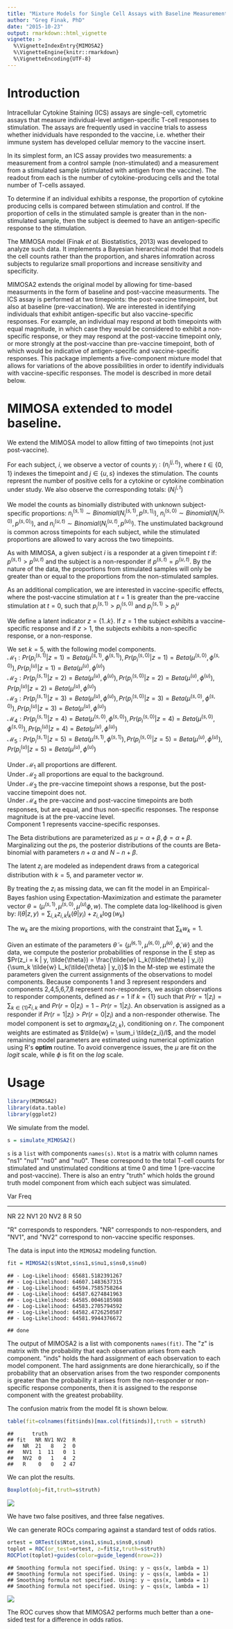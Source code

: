 ```yaml
---
title: "Mixture Models for Single Cell Assays with Baseline Measurements"
author: "Greg Finak, PhD"
date: "2015-10-23"
output: rmarkdown::html_vignette
vignette: >
  %\VignetteIndexEntry{MIMOSA2}
  %\VignetteEngine{knitr::rmarkdown}
  %\VignetteEncoding{UTF-8}
---
```


# Introduction 

Intracellular Cytokine Staining (ICS) assays are single-cell, cytometric assays that measure individual-level antigen-specific T-cell responses to stimulation. The assays are frequently used in vaccine trials to assess whether inidviduals have responded to the vaccine, i.e. whether their immune system has developed cellular memory to the vaccine insert. 

In its simplest form, an ICS assay provides two measurements: a measurement from a control sample (non-stimulated) and a measurement from a stimulated sample (stimulated with antigen from the vaccine). The readout from each is the number of cytokine-producing cells and the total number of T-cells assayed. 

To determine if an individual exhibits a response, the proportion of cytokine producing cells is compared between stimulation and control. If the proportion of cells in the stimulated sample is greater than in the non-stimulated sample, then the subject is deemed to have an antigen-specific response to the stimulation. 

The MIMOSA model (Finak _et al._ Biostatistics, 2013) was developed to analyze such data. It implements a Bayesian hierarchical model that models the cell counts rather than the proportion, and shares infomration across subjects to regularize small proportions and increase sensitivity and specificity.

MIMOSA2 extends the original model by allowing for time-based measurments in the form of baseline and post-vaccine measurments. The ICS assay is performed at two timepoints: the post-vaccine timepoint, but also at baseline (pre-vaccination). We are interested in identifying individuals that exhibit antigen-specific but also vaccine-specific responses. For example, an individual may respond at both timepoints with equal magnitude, in which case they would be considered to exhibit a non-specific response, or they may respond at the post-vaccine timepoint only, or more strongly at the post-vaccine than pre-vaccine timepoint, both of which would be indicative of antigen-specific and vaccine-specific responses. This package implements a five-component mixture model that allows for variations of the above possibilities in order to identify individuals with vaccine-specific responses. The model is described in more detail below.

# MIMOSA extended to model baseline.

We extend the MIMOSA model to allow fitting of two timepoints (not just post-vaccine).

For each subject, $i$, we observe a vector of counts $y_i :  (n^{(j,t)}_{i})$, where $t \in \{0,1\}$ indexes the timepoint and $j \in \{u,s\}$ indexes the stimulation. The counts represnt the number of positive cells for a cytokine or cytokine combination under study. We also observe the corresponding totals: $(N^{j,t}_{i})$

We model the counts as binomially distributed with unknown subject-specific proportions:
$n^{(s,1)}_{i} \sim Binomial(N^{(s,1)}_{i}, p^{(s,1)_i})$,  $n^{(s,0)}_{i} \sim Binomial(N^{(s,0)}_{i}, p^{(s,0)_i})$, and  $n^{(u,t)}_{i} \sim Binomial(N^{(u,t)}_{i}, p^{(u)_i})$. The unstimulated background is common across timepoints for each subject,
while the stimulated proportions are allowed to vary across the two timepoints.

As with MIMOSA, a given subject $i$ is a responder at a given timepoint $t$ if:
$p^{(s,t)} > p^{(u,t)}$ and the subject is a non-responder if $p^{(s,t)} = p^{(u,t)}$.
By the nature of the data, the proportions from stimulated samples will only be greater than or equal to the proportions from the non-stimulated samples.

As an additional complication, we are interested in vaccine-specific effects, where the post-vaccine stimulation at $t = 1$ is greater than the pre-vaccine stimulation at $t = 0$, such that
$p^{(s,1)}_i > p^{(s,0)}_i$ and $p^{(s,1)}_i > p^{u}_i$

We define a latent indicator $z = \{1..k\}$. If $z = 1$ the subject exhibits a vaccine-specific response and if $z > 1$, the subjects exhibits a non-specific response, or a non-response.

We set $k=5$, with the following model components.  
$\mathcal{M}_1: Pr(p^{(s,1)}_i | z = 1) = Beta(\mu^{(s,1)},\phi^{(s,1)}), Pr(p^{(s,0)}_i | z = 1) = Beta(\mu^{(s,0)},\phi^{(s,0)}), Pr(p^{(u)}_i | z = 1) = Beta(\mu^{(u)},\phi^{(u)})$  
$\mathcal{M}_2: Pr(p^{(s,1)}_i | z = 2) = Beta(\mu^{(u)},\phi^{(u)}), Pr(p^{(s,0)}_i | z = 2) = Beta(\mu^{(u)},\phi^{(u)}), Pr(p^{(u)}_i | z = 2) = Beta(\mu^{(u)},\phi^{(u)})$  
$\mathcal{M}_3: Pr(p^{(s,1)}_i | z = 3) = Beta(\mu^{(u)},\phi^{(u)}), Pr(p^{(s,0)}_i | z = 3) = Beta(\mu^{(s,0)},\phi^{(s,0)}), Pr(p^{(u)}_i | z = 3) = Beta(\mu^{(u)},\phi^{(u)})$    
$\mathcal{M}_4: Pr(p^{(s,1)}_i | z = 4) = Beta(\mu^{(s,0)},\phi^{(s,0)}), Pr(p^{(s,0)}_i | z = 4) = Beta(\mu^{(s,0)},\phi^{(s,0)}), Pr(p^{(u)}_i | z = 4) = Beta(\mu^{(u)},\phi^{(u)})$   
$\mathcal{M}_5: Pr(p^{(s,1)}_i | z = 5) = Beta(\mu^{(s,1)},\phi^{(s,1)}), Pr(p^{(s,0)}_i | z = 5) = Beta(\mu^{(u)},\phi^{(u)}), Pr(p^{(u)}_i | z = 5) = Beta(\mu^{(u)},\phi^{(u)})$   


Under $\mathcal{M}_1$ all proportions are different.  
Under $\mathcal{M}_2$ all proportions are equal to the background.  
Under $\mathcal{M}_3$ the pre-vaccine timepoint shows a response, but the post-vaccine timepoint does not.  
Under $\mathcal{M}_4$ the pre-vaccine and post-vaccine timepoints are both responses, but are equal, and thus non-specific responses. The response magnitude is at the pre-vaccine level.  
Component 1 represents vaccine-specific responses.  

The Beta distributions are parameterized as $\mu = \alpha+\beta, \phi = \alpha + \beta$.
Marginalizing out the $p$s, the posterior distributions of the counts are Beta-binomial with parameters $n + \alpha$ and  $N - n + \beta$.

The latent $z_i$ are modeled as independent draws from a categorical distribution with $k=5$, and parameter vector $w$.

By treating the $z_i$ as missing data, we can fit the model in an Empirical-Bayes  fashion using Expectation-Maximization and estimate the
parameter vector $\theta = (\mu^{(s,1)},\mu^{(s,0)},\mu^{(u)}\phi, w)$.
The complete data log-likelihood is given by:
$l(\theta|z,y) = \sum_{i,k} z_{i,k} l_k(\theta|y_i) + z_{i,k}\log(w_k)$

The $w_k$ are the mixing proportions, with the  constraint that $\sum_k w_k = 1$.

Given an estimate of the parameters $\tilde{\theta} = \{\tilde{\mu}^{(s,1)},\tilde{\mu}^{(s,0)},\tilde{\mu}^{(u)},\tilde{\phi}, \tilde{w}\}$ and the data,
we compute the posterior probabilities of response in the E step as $Pr(z_i = k | y, \tilde{\theta}) = \frac{\tilde{w} L_k(\tilde{\theta} | y_i)}{\sum_k \tilde{w} L_k(\tilde{\theta} | y_i)}$
In the M-step we estimate the parameters given the current assignments of the observations to model components. Because components 1 and 3 represent responders and components 2,4,5,6,7,8 represent non-responders,
we assign observations to responder components, defined as $r=1$ if $k=\{1\}$ such that $Pr(r = 1 | z_i) = \sum_{k \in \{1\}} z_{i,k}$ and $Pr(r = 0 | z_i) = 1-Pr(r = 1 | z_i)$. An observation is assigned as a responder if $Pr(r = 1 | z_i) > Pr(r = 0 | z_i)$ and a non-responder otherwise. The model component is set to $argmax_k(z_{i,k})$, conditioning on $r$.
The component weights are estimated as $\tilde{w} = \sum_i \tilde{z_i}/I$, and the model
remaining model parameters are estimated using numerical optimization using R's **optim** routine. To avoid convergence issues, the $\mu$ are fit on the $logit$ scale, while  $\phi$ is fit on the $log$ scale.

# Usage


```r
library(MIMOSA2)
library(data.table)
library(ggplot2)
```

We simulate from the model.


```r
s = simulate_MIMOSA2()
```

`s` is a `list` with components `names(s)`. `Ntot` is a matrix with column names "ns1" "nu1" "ns0" and "nu0". These correspond to the total T-cell counts for stimulated and unstimulated conditions at time 0 and time 1 (pre-vaccine and post-vaccine). There is also an entry "truth" which holds the ground truth model component from which each subject was simulated. 


Var    Freq
----  -----
NR       22
NV1      20
NV2       8
R        50

"R" corresponds to responders. "NR" corresponds to non-responders, and "NV1", and "NV2" correspond to non-vaccine specific responses.

The data is input into the `MIMOSA2` modeling function.



```r
fit = MIMOSA2(s$Ntot,s$ns1,s$nu1,s$ns0,s$nu0)
```

```
## - Log-Likelihood: 65681.5182391267
## - Log-Likelihood: 64607.1483637315
## - Log-Likelihood: 64594.7585758264
## - Log-Likelihood: 64587.6274841963
## - Log-Likelihood: 64585.0046185988
## - Log-Likelihood: 64583.2705794592
## - Log-Likelihood: 64582.4726250587
## - Log-Likelihood: 64581.9944376672
```

```
## done
```

The output of MIMOSA2 is a list with components `names(fit)`. The "z" is matrix with the probability that each observation arises from each component. "inds" holds the hard assignment of each observation to each model component. The hard assignments are done hierarchically, so if the probability that an observation arises from the two responder components is greater than the probability it arises from the non-responder or non-specific response components, then it is assigned to the response component with the greatest probability.

The confusion matrix from the model fit is shown below.


```r
table(fit=colnames(fit$inds)[max.col(fit$inds)],truth = s$truth)
```

```
##      truth
## fit   NR NV1 NV2  R
##   NR  21   8   2  0
##   NV1  1  11   0  1
##   NV2  0   1   4  2
##   R    0   0   2 47
```

We can plot the results.


```r
Boxplot(obj=fit,truth=s$truth)
```

![](MIMOSA2_files/figure-html/unnamed-chunk-4-1.png) 

We have two false positives, and three false negatives.

We can generate ROCs comparing against a standard test of odds ratios.


```r
ortest = ORTest(s$Ntot,s$ns1,s$nu1,s$ns0,s$nu0)
toplot = ROC(or_test=ortest, z=fit$z,truth=s$truth)
ROCPlot(toplot)+guides(color=guide_legend(nrow=2))
```

```
## Smoothing formula not specified. Using: y ~ qss(x, lambda = 1)
## Smoothing formula not specified. Using: y ~ qss(x, lambda = 1)
## Smoothing formula not specified. Using: y ~ qss(x, lambda = 1)
## Smoothing formula not specified. Using: y ~ qss(x, lambda = 1)
```

![](MIMOSA2_files/figure-html/unnamed-chunk-5-1.png) 

The ROC curves show that MIMOSA2 performs much better than a one-sided test for a difference in odds ratios. 


